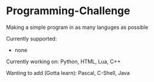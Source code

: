 # Programming-Challenge

Making a simple program in as many languges as possible

Currently supported:
- none

Currently working on: Python, HTML, Lua, C++

Wanting to add (Gotta learn): Pascal, C-Shell, Java
